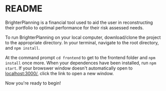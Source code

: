 # README

BrighterPlanning is a financial tool used to aid the user in reconstructing their portfolio to optimal performance for their risk assessed needs.

To run BrighterPlanning on your local computer, download/clone the project to the appropriate directory. In your terminal, navigate to the root directory, and <code>npm install</code>.

At the command prompt <code>cd frontend</code> to get to the frontend folder and <code>npm install</code> once more. When your dependences have been installed, run <code>npm start</code>. If your browswer window doesn't automatically open to <a href="localhost:3000/">localhost:3000/</a>, click the link to open a new window. 

Now you're ready to begin!